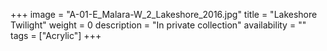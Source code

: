 +++
image = "A-01-E_Malara-W_2_Lakeshore_2016.jpg"
title = "Lakeshore Twilight"
weight = 0
description = "In private collection"
availability = ""
tags = ["Acrylic"]
+++
